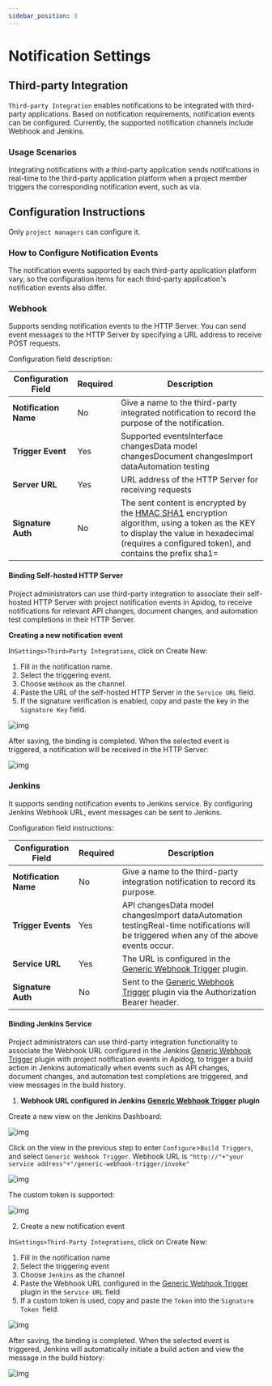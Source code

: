 ```yaml
---
sidebar_position: 3
---
```


# Notification Settings

## Third-party Integration

`Third-party Integration` enables notifications to be integrated with third-party applications. Based on notification requirements, notification events can be configured. Currently, the supported notification channels include Webhook and Jenkins.

### Usage Scenarios

Integrating notifications with a third-party application sends notifications in real-time to the third-party application platform when a project member triggers the corresponding notification event, such as via.

## Configuration Instructions

Only `project managers` can configure it. 

### How to Configure Notification Events

The notification events supported by each third-party application platform vary, so the configuration items for each third-party application's notification events also differ.

### Webhook

Supports sending notification events to the HTTP Server. You can send event messages to the HTTP Server by specifying a URL address to receive POST requests.

Configuration field description:

| **Configuration Field** | Required | Description                                                  |
| ----------------------- | -------- | ------------------------------------------------------------ |
| **Notification Name**   | No       | Give a name to the third-party integrated notification to record the purpose of the notification. |
| **Trigger Event**       | Yes      | Supported eventsInterface changesData model changesDocument changesImport dataAutomation testing |
| **Server URL**          | Yes      | URL address of the HTTP Server for receiving requests        |
| **Signature Auth**      | No       | The sent content is encrypted by the [HMAC SHA1](https://en.wikipedia.org/wiki/Hash-based_message_authentication_code) encryption algorithm, using a token as the KEY to display the value in hexadecimal (requires a configured token), and contains the prefix sha1= |

#### Binding Self-hosted HTTP Server

Project administrators can use third-party integration to associate their self-hosted HTTP Server with project notification events in Apidog, to receive notifications for relevant API changes, document changes, and automation test completions in their HTTP Server.

**Creating a new notification event**

In`Settings>Third>Party Integrations`, click on Create New:

1. Fill in the notification name.
2. Select the triggering event.
3. Choose `Webhook` as the channel.
4. Paste the URL of the self-hosted HTTP Server in the `Service URL` field.
5. If the signature verification is enabled, copy and paste the key in the `Signature Key` field.

![img](./images/webhook-8.png)

After saving, the binding is completed. When the selected event is triggered, a notification will be received in the HTTP Server:

![img](./images/webhook-9.png)

### Jenkins

It supports sending notification events to Jenkins service. By configuring Jenkins Webhook URL, event messages can be sent to Jenkins.

Configuration field instructions:

| **Configuration Field** | **Required** | **Description**                                              |
| ----------------------- | ------------ | ------------------------------------------------------------ |
| **Notification Name**   | No           | Give a name to the third-party integration notification to record its purpose. |
| **Trigger Events**      | Yes          | API changesData model changesImport dataAutomation testingReal-time notifications will be triggered when any of the above events occur. |
| **Service URL**         | Yes          | The URL is configured in the [Generic Webhook Trigger](https://plugins.jenkins.io/generic-webhook-trigger/) plugin. |
| **Signature Auth**      | No           | Sent to the [Generic Webhook Trigger](https://plugins.jenkins.io/generic-webhook-trigger/) plugin via the Authorization Bearer header. |

#### Binding Jenkins Service

Project administrators can use third-party integration functionality to associate the Webhook URL configured in the Jenkins [Generic Webhook Trigger](https://plugins.jenkins.io/generic-webhook-trigger/) plugin with project notification events in Apidog, to trigger a build action in Jenkins automatically when events such as API changes, document changes, and automation test completions are triggered, and view messages in the build history.

1. **Webhook URL configured in Jenkins** **[Generic Webhook Trigger](https://plugins.jenkins.io/generic-webhook-trigger/)** **plugin**

Create a new view on the Jenkins Dashboard:

![img](./images/webhook-10.png)

Click on the view in the previous step to enter `Configure`>`Build Triggers`, and select  `Generic Webhook Trigger`. Webhook URL is `"http://"+"your service address"+"/generic-webhook-trigger/invoke"`

![img](./images/webhook-11.png)

The custom token is supported: 

![img](./images/webhook-12.png)

2. Create a new notification event

In`Settings>Third-Party Integrations`, click on Create New:

  1. Fill in the notification name
  2. Select the triggering event
  3. Choose `Jenkins` as the channel
  4. Paste the Webhook URL configured in the [Generic Webhook Trigger](https://plugins.jenkins.io/generic-webhook-trigger/) plugin in the `Service URL` field
  5. If a custom token is used, copy and paste the `Token` into the `Signature Token `field.

![img](./images/webhook-13.png)

After saving, the binding is completed. When the selected event is triggered, Jenkins will automatically initiate a build action and view the message in the build history:

![img](./images/webhook-14.png)